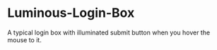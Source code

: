 # Luminous-Login-Box
A typical login box with illuminated submit button when you hover the mouse to it.
